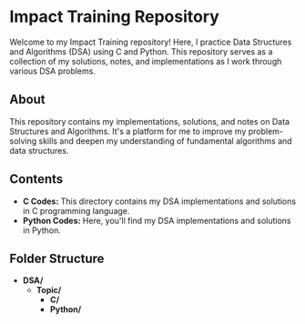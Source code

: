 # Impact Training Repository

Welcome to my Impact Training repository! Here, I practice Data Structures and Algorithms (DSA) using C and Python. This repository serves as a collection of my solutions, notes, and implementations as I work through various DSA problems.

## About

This repository contains my implementations, solutions, and notes on Data Structures and Algorithms. It's a platform for me to improve my problem-solving skills and deepen my understanding of fundamental algorithms and data structures.

## Contents

- **C Codes:** This directory contains my DSA implementations and solutions in C programming language.
- **Python Codes:** Here, you'll find my DSA implementations and solutions in Python.

## Folder Structure

- **DSA/**
  - **Topic/**
    - **C/**
    - **Python/**
      